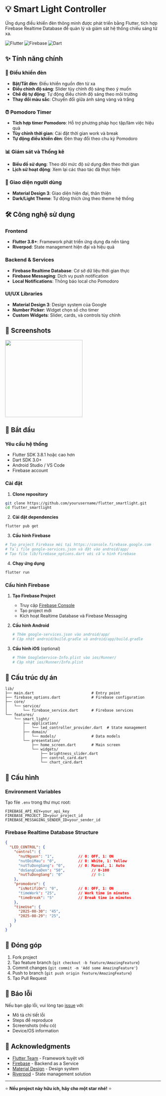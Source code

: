 # 💡 Smart Light Controller

Ứng dụng điều khiển đèn thông minh được phát triển bằng Flutter, tích hợp Firebase Realtime Database để quản lý và giám sát hệ thống chiếu sáng từ xa.

![Flutter](https://img.shields.io/badge/Flutter-02569B?style=for-the-badge&logo=flutter&logoColor=white)
![Firebase](https://img.shields.io/badge/Firebase-FFCA28?style=for-the-badge&logo=firebase&logoColor=black)
![Dart](https://img.shields.io/badge/Dart-0175C2?style=for-the-badge&logo=dart&logoColor=white)

## ✨ Tính năng chính

### 🔆 Điều khiển đèn
- **Bật/Tắt đèn**: Điều khiển nguồn đèn từ xa
- **Điều chỉnh độ sáng**: Slider tùy chỉnh độ sáng theo ý muốn
- **Chế độ tự động**: Tự động điều chỉnh độ sáng theo môi trường
- **Thay đổi màu sắc**: Chuyển đổi giữa ánh sáng vàng và trắng

### ⏰ Pomodoro Timer
- **Tích hợp timer Pomodoro**: Hỗ trợ phương pháp học tập/làm việc hiệu quả
- **Tùy chỉnh thời gian**: Cài đặt thời gian work và break
- **Tự động điều khiển đèn**: Đèn thay đổi theo chu kỳ Pomodoro

### 📊 Giám sát và Thống kê
- **Biểu đồ sử dụng**: Theo dõi mức độ sử dụng đèn theo thời gian
- **Lịch sử hoạt động**: Xem lại các thao tác đã thực hiện

### 🎨 Giao diện người dùng
- **Material Design 3**: Giao diện hiện đại, thân thiện
- **Dark/Light Theme**: Tự động thích ứng theo theme hệ thống

## 🛠️ Công nghệ sử dụng

### Frontend
- **Flutter 3.8+**: Framework phát triển ứng dụng đa nền tảng
- **Riverpod**: State management hiện đại và hiệu quả

### Backend & Services
- **Firebase Realtime Database**: Cơ sở dữ liệu thời gian thực
- **Firebase Messaging**: Dịch vụ push notification
- **Local Notifications**: Thông báo local cho Pomodoro

### UI/UX Libraries
- **Material Design 3**: Design system của Google
- **Number Picker**: Widget chọn số cho timer
- **Custom Widgets**: Slider, cards, và controls tùy chỉnh

## 📱 Screenshots

<img src="media/screenshot.jpg" width="250">


## 🚀 Bắt đầu

### Yêu cầu hệ thống
- Flutter SDK 3.8.1 hoặc cao hơn
- Dart SDK 3.0+
- Android Studio / VS Code
- Firebase account

### Cài đặt

1. **Clone repository**
```bash
git clone https://github.com/yourusername/flutter_smartlight.git
cd flutter_smartlight
```

2. **Cài đặt dependencies**
```bash
flutter pub get
```

3. **Cấu hình Firebase**
```bash
# Tạo project Firebase mới tại https://console.firebase.google.com
# Tải file google-services.json và đặt vào android/app/
# Tạo file lib/firebase_options.dart với cấu hình Firebase
```

4. **Chạy ứng dụng**
```bash
flutter run
```

### Cấu hình Firebase

1. **Tạo Firebase Project**
   - Truy cập [Firebase Console](https://console.firebase.google.com)
   - Tạo project mới
   - Kích hoạt Realtime Database và Firebase Messaging

2. **Cấu hình Android**
   ```bash
   # Thêm google-services.json vào android/app/
   # Cập nhật android/build.gradle và android/app/build.gradle
   ```

3. **Cấu hình iOS** (optional)
   ```bash
   # Thêm GoogleService-Info.plist vào ios/Runner/
   # Cập nhật ios/Runner/Info.plist
   ```

## 📂 Cấu trúc dự án

```
lib/
├── main.dart                          # Entry point
├── firebase_options.dart              # Firebase configuration
├── core/
│   └── service/
│       └── firebase_service.dart      # Firebase services
└── features/
    └── smart_light/
        ├── application/
        │   └── led_controller_provider.dart  # State management
        ├── domain/
        │   └── models/                # Data models
        └── presentation/
            ├── home_screen.dart       # Main screen
            └── widgets/
                ├── brightness_slider.dart
                ├── control_card.dart
                └── chart_card.dart
```

## 🔧 Cấu hình

### Environment Variables
Tạo file `.env` trong thư mục root:
```env
FIREBASE_API_KEY=your_api_key
FIREBASE_PROJECT_ID=your_project_id
FIREBASE_MESSAGING_SENDER_ID=your_sender_id
```

### Firebase Realtime Database Structure
```json
{
  "LED_CONTROL": {
    "control": {
      "nutNguon": "1",           // 0: OFF, 1: ON
      "nutDoiMau": "0",          // 0: White, 1: Yellow
      "nutTuDongSang": "0",      // 0: Manual, 1: Auto
      "doSangCuaDen": "50",            // 0-100
      "nutTuDongSang": "0"             // 0-1 
    },
    "promodoro": {
      "isNotifiOn": "0",         // 0: OFF, 1: ON
      "timeWork": "25",          // Work time in minutes
      "timeBreak": "5"           // Break time in minutes
    },
    "timeUse": {
      "2025-08-30": "45",       
      "2025-08-29": "25",       
    }
  }
}
```

## 🤝 Đóng góp
1. Fork project
2. Tạo feature branch (`git checkout -b feature/AmazingFeature`)
3. Commit changes (`git commit -m 'Add some AmazingFeature'`)
4. Push to branch (`git push origin feature/AmazingFeature`)
5. Tạo Pull Request


## 🐛 Báo lỗi
Nếu bạn gặp lỗi, vui lòng tạo [issue](https://github.com/yourusername/flutter_smartlight/issues) với:
- Mô tả chi tiết lỗi
- Steps để reproduce
- Screenshots (nếu có)
- Device/OS information


## 🙏 Acknowledgments
- [Flutter Team](https://flutter.dev) - Framework tuyệt vời
- [Firebase](https://firebase.google.com) - Backend as a Service
- [Material Design](https://material.io) - Design system
- [Riverpod](https://riverpod.dev) - State management solution

---

⭐ **Nếu project này hữu ích, hãy cho một star nhé!** ⭐
